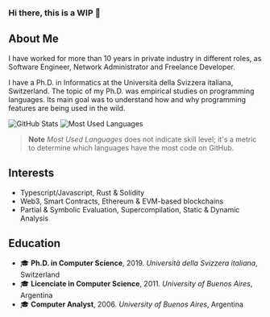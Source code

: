 ### Hi there, this is a **WIP** 👋

## About Me

I have worked for more than 10 years in private industry in different roles, as Software Engineer, Network Administrator and Freelance Developer.

I have a Ph.D. in Informatics at the Università della Svizzera italiana, Switzerland.
The topic of my Ph.D. was empirical studies on programming languages.
Its main goal was to understand how and why programming features are being used in the wild.

![GitHub Stats](https://github-readme-stats.vercel.app/api?username=acuarica&show_icons=true&theme=radical)
![Most Used Languages](https://github-readme-stats.vercel.app/api/top-langs/?username=acuarica&layout=compact)

> **Note** _Most Used Languages_ does not indicate skill level; it's a metric to determine which languages have the most code on GitHub.

## Interests

- Typescript/Javascript, Rust & Solidity
- Web3, Smart Contracts, Ethereum & EVM-based blockchains
- Partial & Symbolic Evaluation, Supercompilation, Static & Dynamic Analysis

## Education

- 🎓 **Ph.D. in Computer Science**, 2019. _Università della Svizzera italiana_, Switzerland
- 🎓 **Licenciate in Computer Science**, 2011. _University of Buenos Aires_, Argentina
- 🎓 **Computer Analyst**, 2006. _University of Buenos Aires_, Argentina

<!--
**acuarica/acuarica** is a ✨ _special_ ✨ repository because its `README.md` (this file) appears on your GitHub profile.

Here are some ideas to get you started:

- 🔭 I’m currently working on ...
- 🌱 I’m currently learning ...
- 👯 I’m looking to collaborate on ...
- 🤔 I’m looking for help with ...
- 💬 Ask me about ...
- 📫 How to reach me: ...
- 😄 Pronouns: ...
- ⚡ Fun fact: ...
-->

